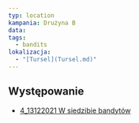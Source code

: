 ```yaml
---
typ: location
kampania: Drużyna B
data: 
tags:
  - bandits
lokalizacja:
  - "[Tursel](Tursel.md)"
---
```



## Występowanie
- [4_13122021 W siedzibie bandytów](../sesje/4_13122021%20W%20siedzibie%20bandyt%C3%B3w.md)
